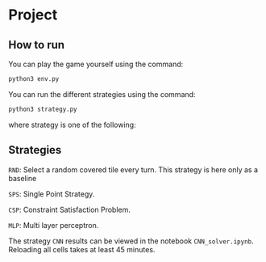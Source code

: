 # Project

## How to run

You can play the game yourself using the command:
```sh
python3 env.py
```

You can run the different strategies using the command:
```sh
python3 strategy.py
```

where strategy is one of the following:

## Strategies

`RND`:
    Select a random covered tile every turn. This strategy is here only as a baseline

`SPS`:
    Single Point Strategy.

`CSP`:
    Constraint Satisfaction Problem.

`MLP`:
    Multi layer perceptron.

The strategy `CNN` results can be viewed in the notebook `CNN_solver.ipynb`.
Reloading all cells takes at least 45 minutes.
